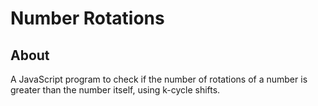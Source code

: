 # Number Rotations

## About

A JavaScript program to check if the number of rotations of a number is greater than the number itself, using k-cycle shifts.
